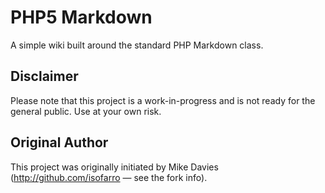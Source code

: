 PHP5 Markdown
=============

A simple wiki built around the standard PHP Markdown class.

Disclaimer
----------

Please note that this project is a work-in-progress and is not ready for the general public. Use at your own risk.

Original Author
---------------
This project was originally initiated by Mike Davies (http://github.com/isofarro — see the fork info).
